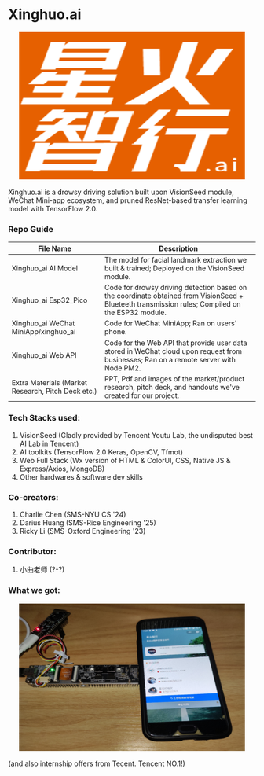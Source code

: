 # Xinghuo.ai


<p align="center">
  <img width="460" height="300" src="/Logo.png">
</p>
Xinghuo.ai is a drowsy driving solution built upon VisionSeed module, WeChat Mini-app ecosystem, and pruned ResNet-based transfer learning model with TensorFlow 2.0.


### Repo Guide
File Name | Description
------------ | -------------
Xinghuo_ai AI Model | The model for facial landmark extraction we built & trained; Deployed on the VisionSeed module.
Xinghuo_ai Esp32_Pico | Code for drowsy driving detection based on the coordinate obtained from VisionSeed + Blueteeth transmission rules; Compiled on the ESP32 module. 
Xinghuo_ai WeChat MiniApp/xinghuo_ai | Code for WeChat MiniApp; Ran on users' phone.
Xinghuo_ai Web API | Code for the Web API that provide user data stored in WeChat cloud upon request from businesses; Ran on a remote server with Node PM2. 
Extra Materials (Market Research, Pitch Deck etc.) | PPT, Pdf and images of the market/product research, pitch deck, and handouts we've created for our project.


### Tech Stacks used: 
1. VisionSeed (Gladly provided by Tencent Youtu Lab, the undisputed best AI Lab in Tencent)
2. AI toolkits (TensorFlow 2.0 Keras, OpenCV, Tfmot)
3. Web Full Stack (Wx version of HTML & ColorUI, CSS, Native JS & Express/Axios, MongoDB)
4. Other hardwares & software dev skills


### Co-creators: 
1. Charlie Chen (SMS-NYU CS '24)
2. Darius Huang (SMS-Rice Engineering '25)
3. Ricky Li (SMS-Oxford Engineering '23)


### Contributor: 
1. 小曲老师 (?-?)


### What we got: 
<p align="center">
  <img width="460" height="300" src="/complete_product_img.png">
</p>
(and also internship offers from Tecent. Tencent NO.1!)
